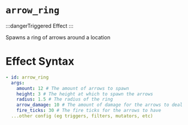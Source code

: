 # `arrow_ring`
:::dangerTriggered Effect
:::

Spawns a ring of arrows around a location

# Effect Syntax
```yaml
- id: arrow_ring
  args:
    amount: 12 # The amount of arrows to spawn
    height: 3 # The height at which to spawn the arrows
    radius: 1.5 # The radius of the ring
    arrow_damage: 10 # The amount of damage for the arrows to deal
    fire_ticks: 30 # The fire ticks for the arrows to have
  ...other config (eg triggers, filters, mutators, etc)
```